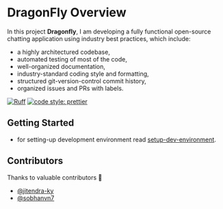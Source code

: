 # DragonFly Overview

In this project **Dragonfly**, I am developing a fully functional open-source chatting application using industry best practices, which include:

- a highly architectured codebase,
- automated testing of most of the code,
- well-organized documentation,
- industry-standard coding style and formatting,
- structured git-version-control commit history,
- organized issues and PRs with labels.

[![Ruff](https://img.shields.io/endpoint?url=https://raw.githubusercontent.com/astral-sh/ruff/main/assets/badge/v2.json)](https://github.com/astral-sh/ruff)
[![code style: prettier](https://img.shields.io/badge/code_style-prettier-ff69b4.svg)](https://github.com/prettier/prettier)

## Getting Started

- for setting-up development environment read [setup-dev-environment](docs/setup-dev-environment.md).

## Contributors

Thanks to valuable contributors 💖

- [@jitendra-ky](https://github.com/jitendra-ky)
- [@sobhanvn7](https://github.com/sobhanvn7)
